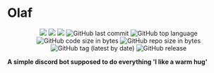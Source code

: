 # Olaf
<p align="center">
  <a href='https://jenkins.rainbowlabs.org/job/Olaf/'><img src='https://jenkins.rainbowlabs.org/buildStatus/icon?job=Olaf'></a>
  <a href='https://jenkins.rainbowlabs.org/job/Olaf/'><img src='https://img.shields.io/discord/546438152869511178.svg'></a> 
  <a href='https://jenkins.rainbowlabs.org/job/Olaf/'><img src='https://img.shields.io/apm/l/vim-mode.svg'></a> 
  <img alt="GitHub last commit" src="https://img.shields.io/github/last-commit/stoffel2107/Olaf.svg">
  <img alt="GitHub top language" src="https://img.shields.io/github/languages/top/stoffel2107/Olaf.svg">
  <img alt="GitHub code size in bytes" src="https://img.shields.io/github/languages/code-size/stoffel2107/Olaf.svg">
  <img alt="GitHub repo size in bytes" src="https://img.shields.io/github/repo-size/stoffel2107/Olaf.svg">
  <img alt="GitHub tag (latest by date)" src="https://img.shields.io/github/tag-date/stoffel2107/Olaf.svg">
  <img alt="GitHub release" src="https://img.shields.io/github/release/stoffel2107/Olaf.svg">
</p>

<b>
    A simple discord bot supposed to do everything
   'I like a warm hug'
</b>
